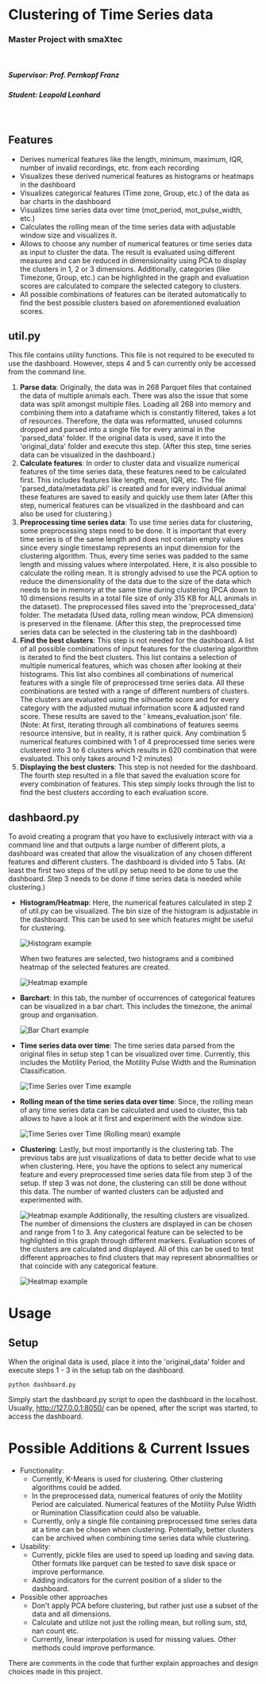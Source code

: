 # Clustering of Time Series data

### Master Project with smaXtec

&nbsp;

##### Supervisor: Prof. Pernkopf Franz

##### Student: Leopold Leonhard

&nbsp;

## Features

- Derives numerical features like the length, minimum, maximum, IQR, number of invalid recordings, etc. from each
  recording
- Visualizes these derived numerical features as histograms or heatmaps in the dashboard
- Visualizes categorical features (Time zone, Group, etc.) of the data as bar charts in the dashboard
- Visualizes time series data over time (mot\_period, mot\_pulse_width, etc.)
- Calculates the rolling mean of the time series data with adjustable window size and visualizes it.
- Allows to choose any number of numerical features or time series data as input to cluster the data. The result is
  evaluated using different measures and can be reduced in dimensionality using PCA to display the clusters in 1, 2 or 3
  dimensions. Additionally, categories (like Timezone, Group, etc.) can be highlighted in the graph and evaluation
  scores are calculated to compare the selected category to clusters.
- All possible combinations of features can be iterated automatically to find the best possible clusters based on
  aforementioned evaluation scores.

## util.py

This file contains utility functions. This file is not required to be executed to use the dashboard. However, steps 4
and 5 can currently only be accessed from the command line.

1. __Parse data__: Originally, the data was in 268 Parquet files that contained the data of multiple animals each. There
   was also the issue that some data was split amongst multiple files. Loading all 268 into memory and combining them
   into a dataframe which is constantly filtered, takes a lot of resources. Therefore, the data was reformatted, unused
   columns dropped and parsed into a single file for every animal in the \'parsed_data\' folder. If the original data is
   used, save it into the 'original_data' folder and execute this step. (After this step, time series data can be
   visualized in the dashboard.)
2. __Calculate features__: In order to cluster data and visualize numerical features of the time series data, these
   features need to be calculated first. This includes features like length, mean, IQR, etc. The file
   \'parsed_data/metadata.pkl\' is created and for every individual animal these features are saved to easily and
   quickly use them later (After this step, numerical features can be visualized in the dashboard and can also be used
   for clustering.)
3. __Preprocessing time series data__: To use time series data for clustering, some preprocessing steps need to be done.
   It is important that every time series is of the same length and does not contain empty values since every single
   timestamp represents an input dimension for the clustering algorithm. Thus, every time series was padded to the same
   length and missing values where interpolated. Here, it is also possible to calculate the rolling mean. It is strongly
   advised to use the PCA option to reduce the dimensionality of the data due to the size of the data which needs to be
   in memory at the same time during clustering (PCA down to 10 dimensions results in a total file size of only 315 KB
   for ALL animals in the dataset). The preprocessed files saved into the 'preprocessed_data' folder. The metadata (Used
   data, rolling mean window, PCA dimension) is preserved in the filename. (After this step, the preprocessed time
   series data can be selected in the clustering tab in the dashboard)
4. __Find the best clusters__: This step is not needed for the dashboard. A list of all possible combinations of input
   features for the clustering algorithm is iterated to find the best clusters. This list contains a selection of
   multiple numerical features, which was chosen after looking at their histograms. This list also combines all
   combinations of numerical features with a single file of preprocessed time series data. All these combinations are
   tested with a range of different numbers of clusters. The clusters are evaluated using the silhouette score and for
   every category with the adjusted mutual information score & adjusted rand score. These results are saved to the '
   kmeans_evaluation.json' file. (Note: At first, iterating through all combinations of features seems resource
   intensive, but in reality, it is rather quick. Any combination 5 numerical features combined with 1 of 4 preprocessed
   time series were clustered into 3 to 6 clusters which results in 620 combination that were evaluated. This only takes
   around 1-2 minutes)
5. __Displaying the best clusters__: This step is not needed for the dashboard. The fourth step resulted in a file that
   saved the evaluation score for every combination of features. This step simply looks through the list to find the
   best clusters according to each evaluation score.

## dashbaord.py

To avoid creating a program that you have to exclusively interact with via a command line and that outputs a large
number of different plots, a dashboard was created that allow the visualization of any chosen different features and
different clusters. The dashboard is divided into 5 Tabs. (At least the first two steps of the util.py setup need to be
done to use the dashboard. Step 3 needs to be done if time series data is needed while clustering.)

- __Histogram/Heatmap__: Here, the numerical features calculated in step 2 of util.py can be visualized. The bin size of
  the histogram is adjustable in the dashboard. This can be used to see which features might be useful for clustering.

  ![Histogram example](./static/histogram.png)

  When two features are selected, two histograms and a combined heatmap of the selected features are created.

  ![Heatmap example](./static/heatmap.png)
- __Barchart__: In this tab, the number of occurrences of categorical features can be visualized in a bar chart. This
  includes the timezone, the animal group and organisation.

  ![Bar Chart example](./static/barchart.png)
- __Time series data over time__: The time series data parsed from the original files in setup step 1 can be visualized
  over time. Currently, this includes the Motility Period, the Motility Pulse Width and the Rumination Classification.

  ![Time Series over Time example](./static/timeseries.png)
- __Rolling mean of the time series data over time__: Since, the rolling mean of any time series data can be calculated
  and used to cluster, this tab allows to have a look at it first and experiment with the window size.

  ![Time Series over Time (Rolling mean) example](./static/timeseries_rolling_mean.png)
- __Clustering__: Lastly, but most importantly is the clustering tab. The previous tabs are just visualizations of data
  to better decide what to use when clustering. Here, you have the options to select any numerical feature and every
  preprocessed time series data file from step 3 of the setup. If step 3 was not done, the clustering can still be done
  without this data. The number of wanted clusters can be adjusted and experimented with.

  ![Heatmap example](./static/clustering_options.png)
  Additionally, the resulting clusters are visualized. The number of dimensions the clusters are displayed in can be
  chosen and range from 1 to 3. Any categorical feature can be selected to be highlighted in this graph through
  different markers. Evaluation scores of the clusters are calculated and displayed. All of this can be used to test
  different approaches to find clusters that may represent abnormalities or that coincide with any categorical feature.

  ![Heatmap example](./static/clustering_example.png)

# Usage

## Setup

When the original data is used, place it into the 'original_data' folder and execute steps 1 - 3 in the setup tab on the
dashboard. 

```
python dashboard.py
```

Simply start the dashboard.py script to open the dashboard in the localhost. Usually, http://127.0.0.1:8050/ can be
opened, after the script was started, to access the dashboard.

# Possible Additions & Current Issues

- Functionality:
    - Currently, K-Means is used for clustering. Other clustering algorithms could be added.
    - In the preprocessed data, numerical features of only the Motility Period are calculated. Numerical features of the
      Motility Pulse Width or Rumination Classification could also be valuable.
    - Currently, only a single file containing preprocessed time series data at a time can be chosen when clustering.
      Potentially, better clusters can be archived when combining time series data while clustering.
- Usability:
    - Currently, pickle files are used to speed up loading and saving data. Other formats like parquet can be tested to
      save disk space or improve performance.
    - Adding indicators for the current position of a slider to the dashboard.
- Possible other approaches
    - Don't apply PCA before clustering, but rather just use a subset of the data and all dimensions.
    - Calculate and utilize not just the rolling mean, but rolling sum, std, nan count etc.
    - Currently, linear interpolation is used for missing values. Other methods could improve performance.

There are comments in the code that further explain approaches and design choices made in this project.
